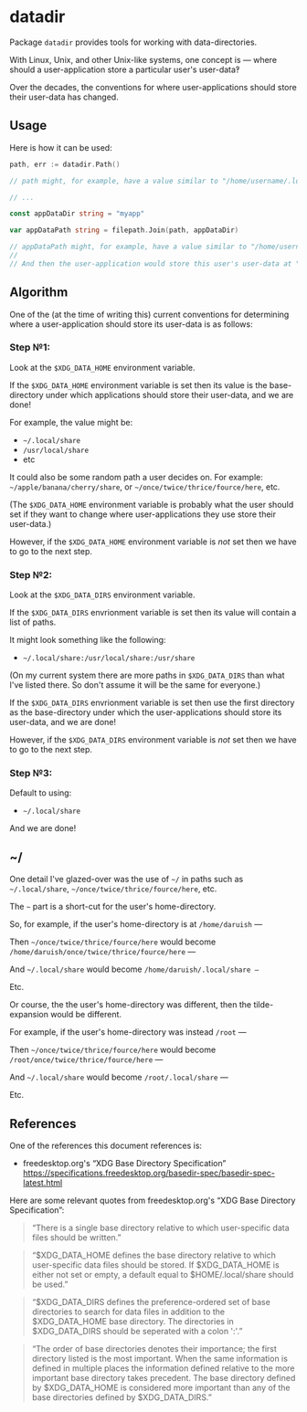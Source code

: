 # datadir

Package `datadir` provides tools for working with data-directories.

With Linux, Unix, and other Unix-like systems, one concept is — where should a user-application store a particular user's user-data‽

Over the decades, the conventions for where user-applications should store their user-data has changed.

## Usage

Here is how it can be used:
```go
path, err := datadir.Path()

// path might, for example, have a value similar to "/home/username/.local/share"

// ...

const appDataDir string = "myapp"

var appDataPath string = filepath.Join(path, appDataDir)

// appDataPath might, for example, have a value similar to "/home/username/.local/share/myapp"
//
// And then the user-application would store this user's user-data at "/home/username/.local/share/myapp"

```

## Algorithm

One of the (at the time of writing this) current conventions for determining where a user-application should store its user-data is as follows:

### Step №1:

Look at the `$XDG_DATA_HOME` environment variable.

If the `$XDG_DATA_HOME` environment variable is set then its value is the base-directory under which applications should store their user-data, and we are done!

For example, the value might be:
* `~/.local/share`
* `/usr/local/share`
* etc

It could also be some random path a user decides on. For example: `~/apple/banana/cherry/share`, or `~/once/twice/thrice/fource/here`, etc.

(The `$XDG_DATA_HOME` environment variable is probably what the user should set if they want to change where user-applications they use store their user-data.)

However, if the `$XDG_DATA_HOME` environment variable is _not_ set then we have to go to the next step.

### Step №2:

Look at the `$XDG_DATA_DIRS` environment variable.

If the `$XDG_DATA_DIRS` envrionment variable is set then its value will contain a list of paths.

It might look something like the following:
* `~/.local/share:/usr/local/share:/usr/share`

(On my current system there are more paths in `$XDG_DATA_DIRS` than what I've listed there. So don't assume it will be the same for everyone.)

If the `$XDG_DATA_DIRS` envrionment variable is set then use the first directory as the base-directory under which the user-applications should store its user-data, and we are done!

However, if the `$XDG_DATA_DIRS` environment variable is _not_ set then we have to go to the next step.

### Step №3:

Default to using:
* `~/.local/share`

And we are done!

## ~/

One detail I've glazed-over was the use of `~/` in paths such as `~/.local/share`, `~/once/twice/thrice/fource/here`, etc.

The `~` part is a short-cut for the user's home-directory.

So, for example, if the user's home-directory is at `/home/daruish` —

Then `~/once/twice/thrice/fource/here` would become `/home/daruish/once/twice/thrice/fource/here` —

And `~/.local/share` would become `/home/daruish/.local/share —`

Etc.

Or course, the the user's home-directory was different, then the tilde-expansion would be different.

For example, if the user's home-directory was instead `/root` —

Then `~/once/twice/thrice/fource/here` would become `/root/once/twice/thrice/fource/here` —

And `~/.local/share` would become `/root/.local/share` —

Etc.

## References

One of the references this document references is:

* freedesktop.org's “XDG Base Directory Specification” https://specifications.freedesktop.org/basedir-spec/basedir-spec-latest.html

Here are some relevant quotes from freedesktop.org's “XDG Base Directory Specification”:

> “There is a single base directory relative to which user-specific data files should be written.”

> “$XDG_DATA_HOME defines the base directory relative to which user-specific data files should be stored. If $XDG_DATA_HOME is either not set or empty, a default equal to $HOME/.local/share should be used.”

> “$XDG_DATA_DIRS defines the preference-ordered set of base directories to search for data files in addition to the $XDG_DATA_HOME base directory. The directories in $XDG_DATA_DIRS should be seperated with a colon ':'.”

> “The order of base directories denotes their importance; the first directory listed is the most important. When the same information is defined in multiple places the information defined relative to the more important base directory takes precedent. The base directory defined by $XDG_DATA_HOME is considered more important than any of the base directories defined by $XDG_DATA_DIRS.”

